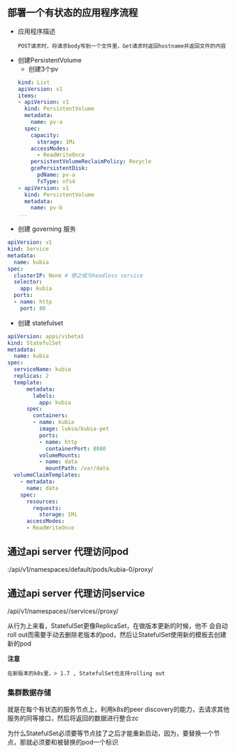 ## 部署一个有状态的应用程序流程
+ 应用程序描述
    ```text
    POST请求时，将请求body写到一个文件里，Get请求时返回hostname并返回文件的内容
    ```
+ 创建PersistentVolume
    - 创建3个pv
    ```yaml
    kind: List
    apiVersion: v1
    items:
    - apiVersion: v1
      kind: PersistentVolume
      metadata:
        name: pv-a
      spec:
        capacity:
          storage: 1Mi
        accessModes:
          - ReadWriteOnce
        persistentVolumeReclaimPolicy: Recycle
        gcePersistentDisk:
          pdName: pv-a
          fsType: nfs4
    - apiVersion: v1
      kind: PersistentVolume
      metadata:
        name: pv-b
    ...
    ```
+ 创建 governing 服务

```yaml
apiVersion: v1
kind: Service
metadata:
  name: kubia
spec:
  clusterIP: None # 使之成为headless service
  selector:
    app: kubia
  ports:
  - name: http
    port: 80
```

+ 创建 statefulset

```yaml
apiVersion: apps/vibeta1
kind: StatefulSet
metadata:
  name: kubia
spec:
  serviceName: kubia
  replicas: 2
  template:
      metadata:
        labels:
          app: kubia
      spec:
        containers:
        - name: kubia
          image: luksa/kubia-pet
          ports:
          - name: http
            containerPort: 8080
          volumeMounts:
          - name: data
            mountPath: /var/data
  volumeClaimTemplates:
    - metadata:
      name: data      
    spec:
      resources:
        requests:
          storage: 1Mi
      accessModes:
      - ReadWriteOnce
```

## 通过api server 代理访问pod
<apiServerHost>:<port>/api/v1/namespaces/default/pods/kubia-0/proxy/<path>

## 通过api server 代理访问service
/api/v1/namespaces/<namespace>/services/<service name>/proxy/<path>

从行为上来看，StatefulSet更像ReplicaSet，在做版本更新的时候，他不 会自动roll out而需要手动去删除老版本的pod，然后让StatefulSet使用新的模板去创建新的pod

**注意**
```
在新版本的k8s里，> 1.7 , StatefulSet也支持rolling out
```

### 集群数据存储
就是在每个有状态的服务节点上，利用k8s的peer discovery的能力，去请求其他服务的同等接口，然后将返回的数据进行整合zc 

为什么StatefulSet必须要等节点挂了之后才能重新启动，因为，要替换一个节点，那就必须要和被替换的pod一个标识
